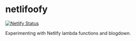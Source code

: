 # netlifoofy

[![Netlify Status](https://api.netlify.com/api/v1/badges/b760d8d1-47d0-4e60-9448-dd15fcc32f1f/deploy-status)](https://app.netlify.com/sites/keen-haibt-c96439/deploys)

Experimenting with Netlify lambda functions and blogdown.
